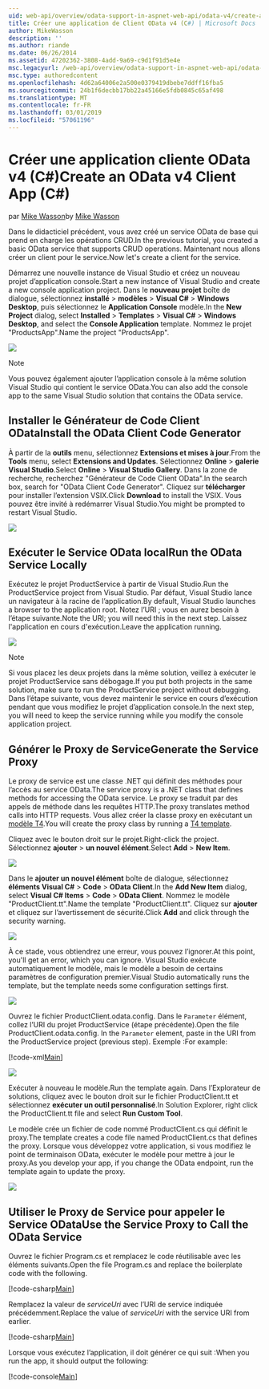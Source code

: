 ```yaml
---
uid: web-api/overview/odata-support-in-aspnet-web-api/odata-v4/create-an-odata-v4-client-app
title: Créer une application de Client OData v4 (C#) | Microsoft Docs
author: MikeWasson
description: ''
ms.author: riande
ms.date: 06/26/2014
ms.assetid: 47202362-3808-4add-9a69-c9d1f91d5e4e
msc.legacyurl: /web-api/overview/odata-support-in-aspnet-web-api/odata-v4/create-an-odata-v4-client-app
msc.type: authoredcontent
ms.openlocfilehash: 4d62a64006e2a500e0379419dbebe7ddff16fba5
ms.sourcegitcommit: 24b1f6decbb17bb22a45166e5fdb0845c65af498
ms.translationtype: MT
ms.contentlocale: fr-FR
ms.lasthandoff: 03/01/2019
ms.locfileid: "57061196"
---
```

<a name="create-an-odata-v4-client-app-c"></a><span data-ttu-id="26023-102">Créer une application cliente OData v4 (C#)</span><span class="sxs-lookup"><span data-stu-id="26023-102">Create an OData v4 Client App (C#)</span></span>
====================
<span data-ttu-id="26023-103">par [Mike Wasson](https://github.com/MikeWasson)</span><span class="sxs-lookup"><span data-stu-id="26023-103">by [Mike Wasson](https://github.com/MikeWasson)</span></span>

<span data-ttu-id="26023-104">Dans le didacticiel précédent, vous avez créé un service OData de base qui prend en charge les opérations CRUD.</span><span class="sxs-lookup"><span data-stu-id="26023-104">In the previous tutorial, you created a basic OData service that supports CRUD operations.</span></span> <span data-ttu-id="26023-105">Maintenant nous allons créer un client pour le service.</span><span class="sxs-lookup"><span data-stu-id="26023-105">Now let's create a client for the service.</span></span>

<span data-ttu-id="26023-106">Démarrez une nouvelle instance de Visual Studio et créez un nouveau projet d’application console.</span><span class="sxs-lookup"><span data-stu-id="26023-106">Start a new instance of Visual Studio and create a new console application project.</span></span> <span data-ttu-id="26023-107">Dans le **nouveau projet** boîte de dialogue, sélectionnez **installé** &gt; **modèles** &gt; **Visual C#** &gt; **Windows Desktop**, puis sélectionnez le **Application Console** modèle.</span><span class="sxs-lookup"><span data-stu-id="26023-107">In the **New Project** dialog, select **Installed** &gt; **Templates** &gt; **Visual C#** &gt; **Windows Desktop**, and select the **Console Application** template.</span></span> <span data-ttu-id="26023-108">Nommez le projet &quot;ProductsApp&quot;.</span><span class="sxs-lookup"><span data-stu-id="26023-108">Name the project &quot;ProductsApp&quot;.</span></span>

![](create-an-odata-v4-client-app/_static/image1.png)

> [!NOTE]
> <span data-ttu-id="26023-109">Vous pouvez également ajouter l’application console à la même solution Visual Studio qui contient le service OData.</span><span class="sxs-lookup"><span data-stu-id="26023-109">You can also add the console app to the same Visual Studio solution that contains the OData service.</span></span>


## <a name="install-the-odata-client-code-generator"></a><span data-ttu-id="26023-110">Installer le Générateur de Code Client OData</span><span class="sxs-lookup"><span data-stu-id="26023-110">Install the OData Client Code Generator</span></span>

<span data-ttu-id="26023-111">À partir de la **outils** menu, sélectionnez **Extensions et mises à jour**.</span><span class="sxs-lookup"><span data-stu-id="26023-111">From the **Tools** menu, select **Extensions and Updates**.</span></span> <span data-ttu-id="26023-112">Sélectionnez **Online** &gt; **galerie Visual Studio**.</span><span class="sxs-lookup"><span data-stu-id="26023-112">Select **Online** &gt; **Visual Studio Gallery**.</span></span> <span data-ttu-id="26023-113">Dans la zone de recherche, recherchez &quot;Générateur de Code Client OData&quot;.</span><span class="sxs-lookup"><span data-stu-id="26023-113">In the search box, search for &quot;OData Client Code Generator&quot;.</span></span> <span data-ttu-id="26023-114">Cliquez sur **télécharger** pour installer l’extension VSIX.</span><span class="sxs-lookup"><span data-stu-id="26023-114">Click **Download** to install the VSIX.</span></span> <span data-ttu-id="26023-115">Vous pouvez être invité à redémarrer Visual Studio.</span><span class="sxs-lookup"><span data-stu-id="26023-115">You might be prompted to restart Visual Studio.</span></span>

[![](create-an-odata-v4-client-app/_static/image3.png)](create-an-odata-v4-client-app/_static/image2.png)

## <a name="run-the-odata-service-locally"></a><span data-ttu-id="26023-116">Exécuter le Service OData local</span><span class="sxs-lookup"><span data-stu-id="26023-116">Run the OData Service Locally</span></span>

<span data-ttu-id="26023-117">Exécutez le projet ProductService à partir de Visual Studio.</span><span class="sxs-lookup"><span data-stu-id="26023-117">Run the ProductService project from Visual Studio.</span></span> <span data-ttu-id="26023-118">Par défaut, Visual Studio lance un navigateur à la racine de l’application.</span><span class="sxs-lookup"><span data-stu-id="26023-118">By default, Visual Studio launches a browser to the application root.</span></span> <span data-ttu-id="26023-119">Notez l’URI ; vous en aurez besoin à l’étape suivante.</span><span class="sxs-lookup"><span data-stu-id="26023-119">Note the URI; you will need this in the next step.</span></span> <span data-ttu-id="26023-120">Laissez l'application en cours d'exécution.</span><span class="sxs-lookup"><span data-stu-id="26023-120">Leave the application running.</span></span>

![](create-an-odata-v4-client-app/_static/image4.png)

> [!NOTE]
> <span data-ttu-id="26023-121">Si vous placez les deux projets dans la même solution, veillez à exécuter le projet ProductService sans débogage.</span><span class="sxs-lookup"><span data-stu-id="26023-121">If you put both projects in the same solution, make sure to run the ProductService project without debugging.</span></span> <span data-ttu-id="26023-122">Dans l’étape suivante, vous devez maintenir le service en cours d’exécution pendant que vous modifiez le projet d’application console.</span><span class="sxs-lookup"><span data-stu-id="26023-122">In the next step, you will need to keep the service running while you modify the console application project.</span></span>


## <a name="generate-the-service-proxy"></a><span data-ttu-id="26023-123">Générer le Proxy de Service</span><span class="sxs-lookup"><span data-stu-id="26023-123">Generate the Service Proxy</span></span>

<span data-ttu-id="26023-124">Le proxy de service est une classe .NET qui définit des méthodes pour l’accès au service OData.</span><span class="sxs-lookup"><span data-stu-id="26023-124">The service proxy is a .NET class that defines methods for accessing the OData service.</span></span> <span data-ttu-id="26023-125">Le proxy se traduit par des appels de méthode dans les requêtes HTTP.</span><span class="sxs-lookup"><span data-stu-id="26023-125">The proxy translates method calls into HTTP requests.</span></span> <span data-ttu-id="26023-126">Vous allez créer la classe proxy en exécutant un [modèle T4](https://msdn.microsoft.com/library/bb126445.aspx).</span><span class="sxs-lookup"><span data-stu-id="26023-126">You will create the proxy class by running a [T4 template](https://msdn.microsoft.com/library/bb126445.aspx).</span></span>

<span data-ttu-id="26023-127">Cliquez avec le bouton droit sur le projet.</span><span class="sxs-lookup"><span data-stu-id="26023-127">Right-click the project.</span></span> <span data-ttu-id="26023-128">Sélectionnez **ajouter** &gt; **un nouvel élément**.</span><span class="sxs-lookup"><span data-stu-id="26023-128">Select **Add** &gt; **New Item**.</span></span>

![](create-an-odata-v4-client-app/_static/image5.png)

<span data-ttu-id="26023-129">Dans le **ajouter un nouvel élément** boîte de dialogue, sélectionnez **éléments Visual C#** &gt; **Code** &gt; **OData Client**.</span><span class="sxs-lookup"><span data-stu-id="26023-129">In the **Add New Item** dialog, select **Visual C# Items** &gt; **Code** &gt; **OData Client**.</span></span> <span data-ttu-id="26023-130">Nommez le modèle &quot;ProductClient.tt&quot;.</span><span class="sxs-lookup"><span data-stu-id="26023-130">Name the template &quot;ProductClient.tt&quot;.</span></span> <span data-ttu-id="26023-131">Cliquez sur **ajouter** et cliquez sur l’avertissement de sécurité.</span><span class="sxs-lookup"><span data-stu-id="26023-131">Click **Add** and click through the security warning.</span></span>

[![](create-an-odata-v4-client-app/_static/image7.png)](create-an-odata-v4-client-app/_static/image6.png)

<span data-ttu-id="26023-132">À ce stade, vous obtiendrez une erreur, vous pouvez l’ignorer.</span><span class="sxs-lookup"><span data-stu-id="26023-132">At this point, you'll get an error, which you can ignore.</span></span> <span data-ttu-id="26023-133">Visual Studio exécute automatiquement le modèle, mais le modèle a besoin de certains paramètres de configuration premier.</span><span class="sxs-lookup"><span data-stu-id="26023-133">Visual Studio automatically runs the template, but the template needs some configuration settings first.</span></span>

[![](create-an-odata-v4-client-app/_static/image9.png)](create-an-odata-v4-client-app/_static/image8.png)

<span data-ttu-id="26023-134">Ouvrez le fichier ProductClient.odata.config. Dans le `Parameter` élément, collez l’URI du projet ProductService (étape précédente).</span><span class="sxs-lookup"><span data-stu-id="26023-134">Open the file ProductClient.odata.config. In the `Parameter` element, paste in the URI from the ProductService project (previous step).</span></span> <span data-ttu-id="26023-135">Exemple :</span><span class="sxs-lookup"><span data-stu-id="26023-135">For example:</span></span>

[!code-xml[Main](create-an-odata-v4-client-app/samples/sample1.xml)]

[![](create-an-odata-v4-client-app/_static/image11.png)](create-an-odata-v4-client-app/_static/image10.png)

<span data-ttu-id="26023-136">Exécuter à nouveau le modèle.</span><span class="sxs-lookup"><span data-stu-id="26023-136">Run the template again.</span></span> <span data-ttu-id="26023-137">Dans l’Explorateur de solutions, cliquez avec le bouton droit sur le fichier ProductClient.tt et sélectionnez **exécuter un outil personnalisé**.</span><span class="sxs-lookup"><span data-stu-id="26023-137">In Solution Explorer, right click the ProductClient.tt file and select **Run Custom Tool**.</span></span>

<span data-ttu-id="26023-138">Le modèle crée un fichier de code nommé ProductClient.cs qui définit le proxy.</span><span class="sxs-lookup"><span data-stu-id="26023-138">The template creates a code file named ProductClient.cs that defines the proxy.</span></span> <span data-ttu-id="26023-139">Lorsque vous développez votre application, si vous modifiez le point de terminaison OData, exécuter le modèle pour mettre à jour le proxy.</span><span class="sxs-lookup"><span data-stu-id="26023-139">As you develop your app, if you change the OData endpoint, run the template again to update the proxy.</span></span>

![](create-an-odata-v4-client-app/_static/image12.png)

## <a name="use-the-service-proxy-to-call-the-odata-service"></a><span data-ttu-id="26023-140">Utiliser le Proxy de Service pour appeler le Service OData</span><span class="sxs-lookup"><span data-stu-id="26023-140">Use the Service Proxy to Call the OData Service</span></span>

<span data-ttu-id="26023-141">Ouvrez le fichier Program.cs et remplacez le code réutilisable avec les éléments suivants.</span><span class="sxs-lookup"><span data-stu-id="26023-141">Open the file Program.cs and replace the boilerplate code with the following.</span></span>

[!code-csharp[Main](create-an-odata-v4-client-app/samples/sample2.cs)]

<span data-ttu-id="26023-142">Remplacez la valeur de *serviceUri* avec l’URI de service indiquée précédemment.</span><span class="sxs-lookup"><span data-stu-id="26023-142">Replace the value of *serviceUri* with the service URI from earlier.</span></span>

[!code-csharp[Main](create-an-odata-v4-client-app/samples/sample3.cs)]

<span data-ttu-id="26023-143">Lorsque vous exécutez l’application, il doit générer ce qui suit :</span><span class="sxs-lookup"><span data-stu-id="26023-143">When you run the app, it should output the following:</span></span>

[!code-console[Main](create-an-odata-v4-client-app/samples/sample4.cmd)]
